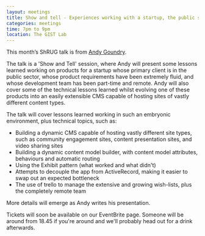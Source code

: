 ```yaml
---
layout: meetings
title: Show and tell - Experiences working with a startup, the public sector, and building a Ruby CMS
categories: meetings
time: 7pm to 9pm
location: The GIST Lab
---
```


This month’s ShRUG talk is from [Andy Goundry](http://www.twitter.com/andygoundry).

The talk is a 'Show and Tell' session, where Andy will present some lessons learned working on products for a startup whose primary client is in the public sector, whose product requirements have been extremely fluid, and whose development team has been part-time and remote. Andy will also cover some of the technical lessons learned whilst evolving one of these products into an easily extensible CMS capable of hosting sites of vastly different content types.

The talk will cover lessons learned working in such an embryonic environment, plus technical topics, such as:

* Building a dynamic CMS capable of hosting vastly different site types, such as community engagement sites, content presentation sites, and video sharing sites
* Building a dynamic content model builder, with content model attributes, behaviours and automatic routing
* Using the Exhibit pattern (what worked and what didn't)
* Attempts to decouple the app from ActiveRecord, making it easier to swap out an expected bottleneck
* The use of trello to manage the extensive and growing wish-lists, plus the completely remote team

More details will emerge as Andy writes his presentation.

Tickets will soon be available on our EventBrite page. Someone will be around from 18.45 if
you're around and we'll probably head out for a drink afterwards.


